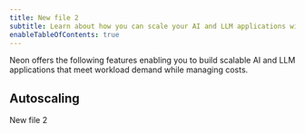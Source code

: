 ```yaml
---
title: New file 2
subtitle: Learn about how you can scale your AI and LLM applications with Neon
enableTableOfContents: true
---
```


Neon offers the following features enabling you to build scalable AI and LLM applications that meet workload demand while managing costs.

## Autoscaling

New file 2

